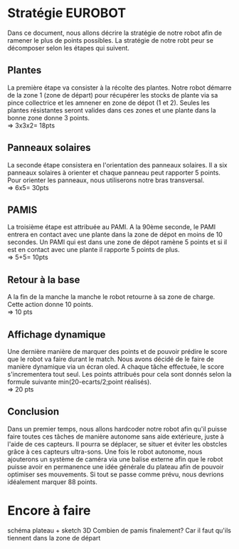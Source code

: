 # Stratégie EUROBOT
Dans ce document, nous allons décrire la stratégie de notre robot afin de ramener le plus de points possibles. La stratégie de notre robt peur se décomposer selon les étapes qui suivent.

## Plantes
La première étape va consister à la récolte des plantes. Notre robot démarre de la zone 1 (zone de départ) pour récupérer les stocks de plante via sa pince collectrice et les amnener en zone de dépot (1 et 2). Seules les plantes résistantes seront valides dans ces zones et une plante dans la bonne zone donne 3 points.  
=> 3x3x2= 18pts

## Panneaux solaires
La seconde étape consistera en l'orientation des panneaux solaires. Il  a six panneaux solaires à orienter et chaque panneau peut rapporter 5 points. Pour orienter les panneaux, nous utiliserons notre bras transversal.  
=> 6x5= 30pts

## PAMIS
La troisième étape est attribuée au PAMI. A la 90ème seconde, le PAMI entrera en contact avec une plante dans la zone de dépot en moins de 10 secondes. Un PAMI qui est dans une zone de dépot ramène 5 points et si il est en contact avec une plante il rapporte 5 points de plus.  
=> 5+5= 10pts

## Retour à la base
A la fin de la manche la manche le robot retourne à sa zone de charge. Cette action donne 10 points.  
=> 10 pts

## Affichage dynamique
Une dernière manière de marquer des points et de pouvoir prédire le score que le robot va faire durant le match. Nous avons décidé de le faire de manière dynamique via un écran oled. A chaque tâche effectuée, le score s'incrementera tout seul. Les points attribués pour cela sont donnés selon la formule suivante min(20-ecarts/2;point réalisés).  
=> 20 pts

## Conclusion
Dans un premier temps, nous allons hardcoder notre robot afin qu'il puisse faire toutes ces tâches de manière autonome sans aide extérieure, juste à l'aide de ces capteurs. Il pourra se déplacer, se situer et éviter les obstcles grâce à ces capteurs ultra-sons. Une fois le robot autonome, nous ajouterons un système de caméra via une balise externe afin que le robot puisse avoir en permanence une idée générale du plateau afin de pouvoir optimiser ses mouvements.
Si tout se passe comme prévu, nous devrions idéalement marquer 88 points.

# Encore à faire
schéma plateau + sketch 3D
Combien de pamis finalement? Car il faut qu'ils tiennent dans la zone de départ